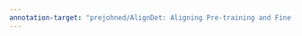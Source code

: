 ```yaml
---
annotation-target: "prejohned/AlignDet: Aligning Pre-training and Fine-tuning in Object Detection.pdf"
---
```

